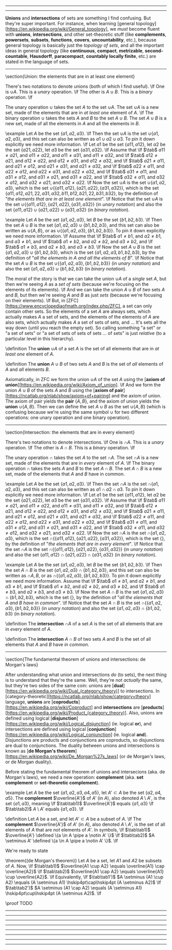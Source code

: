 <!-- python3.6 miatex2html.py set_theory00  # Output html file (same name)! -->

---------------------------------------------------------------------------------------------------
<!--
\title_page Unions and intersections
\title_article Unions and intersections
\category0 Set theory
\category1 Zermelo-Fraenkel with Choice
\category2 Unions and intersections
\category3
-->

---------------------------------------------------------------------------------------------------
**Unions** and **intersections** of sets are something I find confusing. But they're super important.
For instance, when learning
[general topology][https://en.wikipedia.org/wiki/General_topology],
we *must* become fluent with **unions**, **intersections**, and other set-theoretic stuff
(like **complements**, **powersets**, **subsets**, **functions**, **covers**, **uncountability**, etc.),
because general topology is basically just the *topology of sets*, and
all the important ideas in general topology
(like **continuous**, **compact**, **metrizable**, **second-countable**, **Hausdorff**, **paracompact**, **countably locally finite**, etc.)
are stated in the language of sets.

<!-- In this chapter we give examples of unions/intersections, then define them, and then
give examples of important objects (in topology and measure theory) that use unions/intersections in their definition:
topological spaces, sigma-algebras, and Borel sigma-algebras. -->

---------------------------------------------------------------------------------------------------
\section{Union: the elements that are in at least one element}

There's two notations to denote unions (both of which I find useful). \lf
One is $\cup A$. This is a *unary* operation. \lf
The other is $A \cup B$. This is a *binary* operation. \lf

The unary operation $\cup$ takes the set $A$ to the set $\cup A$.
The set $\cup A$ is a new set, made of the elements that are in *at least one* element of $A$. \lf
The binary operation $\cup$ takes the sets $A$ and $B$ to the set $A \cup B$.
The set $A \cup B$ is a new set, made of all the elements in $A$ and all the elements in $B$.

\example Let $A$ be the set $\{a1, a2, a3\}$. \lf
Then the set $\cup A$ is the set $\cup \{a1, a2, a3\}$, and this set can also be written as $a1 \cup a2 \cup a3$.
To pin it down explicitly we need more information. \lf
Let $a1$ be the set $\{a11, a12\}$, let $a2$ be the set $\{a21, a22\}$, let $a3$ be the set $\{a31, a32\}$. \lf
Assume that \lf
  $\tab$ $a11 \neq a21$, and $a11 \neq a22$, and $a11 \neq a31$, and $a11 \neq a32$, and \lf
  $\tab$ $a12 \neq a21$, and $a12 \neq a22$, and $a12 \neq a31$, and $a12 \neq a32$, and \lf
  $\tab$ $a21 \neq a11$, and $a21 \neq a12$, and $a21 \neq a31$, and $a21 \neq a32$, and \lf
  $\tab$ $a22 \neq a11$, and $a22 \neq a12$, and $a22 \neq a31$, and $a22 \neq a32$, and \lf
  $\tab$ $a31 \neq a11$, and $a31 \neq a12$, and $a31 \neq a21$, and $a31 \neq a22$, and \lf
  $\tab$ $a32 \neq a11$, and $a32 \neq a12$, and $a32 \neq a21$, and $a32 \neq a22$. \lf
Now the set $\cup A$ is the set $\cup \{a1, a2, a3\}$,
which is the set $\cup\{\{a11, a12\}, \{a21, a22\}, \{a31, a32\}\}$,
which is the set $\{a11, a12, a21, 22, a31, a32, b11, b12, b21, 22, b31, b32\}$, by the definition of "*the elements that are in at least one element*". \lf
Notice that the set $\cup A$ is the set $\cup \{\{a11, a12\}, \{a21, a22\}, \{a31, a32\}\}$ (in *unary notation*) and also the set $\{a11, a12\} \cup \{a21, a22\} \cup \{a31, a32\}$ (in *binary notation*).

\example Let $A$ be the set $\{a1, a2, a3\}$, let $B$ be the set $\{b1, b2, b3\}$. \lf
Then the set $A \cup B$ is the set $\{a1, a2, a3\} \cup \{b1, b2, b3\}$, and this set can also be written as $\cup\{A, B\}$, or as $\cup\{ \{a1, a2, a3\}, \{b1, b2, b3\} \}$.
To pin it down explicitly we need more information. \lf
Assume that \lf
  $\tab$ $a1 \neq b1$, and $a2 \neq b1$, and $a3 \neq b1$, and \lf
  $\tab$ $a1 \neq b2$, and $a2 \neq b2$, and $a3 \neq b2$, and \lf
  $\tab$ $a1 \neq b3$, and $a2 \neq b3$, and $a3 \neq b3$. \lf
Now the set $A \cup B$ is the set $\{a1, a2, a3\} \cup \{b1, b2, b3\}$,
which is the set $\{a1, a2, a3, b1, b2, b3\}$, by the definition of "*all the elements in $A$ and all the elements of $B$*". \lf
Notice that the set $A \cup B$ is the set $\cup \{\{a1, a2, a3\}, \{b1, b2, b3\}\}$ (in *unary notation*) and also the set $\{a1, a2, a3\} \cup \{b1, b2, b3\}$ (in *binary notation*).

The moral of the story is that we can take the union $\cup A$ of a *single* set $A$, but then we're seeing $A$ as a *set of sets*
(because we're focusing on the elements of its elements). \lf
And we can take the union $A \cup B$ of *two* sets $A$ and $B$, but then we're seeing $A$ and $B$ as just *sets*
(because we're focusing on their elements). \lf
But, in
[ZFC][https://www.encyclopediaofmath.org/index.php/ZFC],
a set can only contain other sets.
So the elements of a set $A$ are always sets, which actually makes $A$ a set of sets, and
the elements of the elements of $A$ are also sets, which actually makes $A$ a set of sets of sets, and ...
It's sets all the way down (until you reach the empty set).
So calling something "a set" or "a set of sets" or "a set of sets of sets of sets ... of sets" is just *relative* (to a particular level in this hierarchy).
<!-- What usually happens in practice is that people start with a set $A$ and take $A$ as made of "indivisible points", and
then consider sets of sets ... of sets of elements of $A$.
That is, in practice, there's always a "base level". -->

\definition The **union** $\cup A$ of a set $A$ is the set of all elements that are in *at least one* element of $A$.

\definition The **union** $A \cup B$ of two sets $A$ and $B$ is the set of *all* elements of $A$ and *all* elements $B$.

Axiomatically, in ZFC we form the union $\cup A$ of the set $A$ using the
[**axiom of union**][https://en.wikipedia.org/wiki/Axiom_of_union]. \lf
And we form the union $A \cup B$ of the sets $A$ and $B$ using the
[**axiom of pair**][https://ncatlab.org/nlab/show/axiom+of+pairing]
and the axiom of union.
The axiom of pair yields the **pair** $\{A, B\}$, and the axiom of union yields the **union** $\cup\{A, B\}$.
Then we can define the set $A \cup B$ as the set $\cup\{A, B\}$ (which is confusing because we're using the same symbol $\cup$ for two different operations:
one unary operation and one binary operation).

---------------------------------------------------------------------------------------------------
\section{Intersection: the elements that are in every element}

There's two notations to denote intersections. \lf
One is $\cap A$. This is a *unary* operation. \lf
The other is $A \cap B$. This is a *binary* operation. \lf

The unary operation $\cap$ takes the set $A$ to the set $\cap A$.
The set $\cap A$ is a new set, made of the elements that are in *every* element of $A$. \lf
The binary operation $\cap$ takes the sets $A$ and $B$ to the set $A \cap B$.
The set $A \cap B$ is a new set, made of the elements that $A$ and $B$ have in common.

\example Let $A$ be the set $\{a1, a2, a3\}$. \lf
Then the set $\cap A$ is the set $\cap\{a1, a2, a3\}$, and this set can also be written as $a1 \cap a2 \cap a3$.
To pin it down explicitly we need more information. \lf
Let $a1$ be the set $\{a11, a12\}$, let $a2$ be the set $\{a21, a22\}$, let $a3$ be the set $\{a31, a32\}$. \lf
Assume that \lf
  $\tab$ $a11 \neq a21$, and $a11 \neq a22$, and $a11 \neq a31$, and $a11 \neq a32$, and \lf
  $\tab$ $a12 \neq a21$, and $a12 \neq a22$, and $a12 \neq a31$, and $a12 \neq a32$, and \lf
  $\tab$ $a21 \neq a11$, and $a21 \neq a12$, and $a21 \neq a31$, and $a21 \neq a32$, and \lf
  $\tab$ $a22 \neq a11$, and $a22 \neq a12$, and $a22 \neq a31$, and $a22 \neq a32$, and \lf
  $\tab$ $a31 \neq a11$, and $a31 \neq a12$, and $a31 \neq a21$, and $a31 \neq a22$, and \lf
  $\tab$ $a32 \neq a11$, and $a32 \neq a12$, and $a32 \neq a21$, and $a32 \neq a22$. \lf
Now the set $\cap A$ is the set $\cap \{a1, a2, a3\}$,
which is the set $\cap\{\{a11, a12\}, \{a21, a22\}, \{a31, a32\}\}$,
which is the set $\{\}$, by the definition of "*the elements that are in every element*". \lf
Notice that the set $\cap A$ is the set $\cap \{\{a11, a12\}, \{a21, a22\}, \{a31, a32\}\}$ (in *unary notation*) and also the set $\{a11, a12\} \cap \{a21, a22\} \cap \{a31, a32\}$ (in *binary notation*).

\example Let $A$ be the set $\{a1, a2, a3\}$, let $B$ be the set $\{b1, b2, b3\}$. \lf
Then the set $A \cap B$ is the set $\{a1, a2, a3\} \cap \{b1, b2, b3\}$, and
this set can also be written as $\cap{A, B}$, or as $\cap\{\{a1, a2, a3\}, \{b1, b2, b3\}\}$.
To pin it down explicitly we need more information.
Assume that \lf
  $\tab$ $a1 \neq b1$, and $a2 \neq b1$, and $a3 \neq b1$, and \lf
  $\tab$ $a1 \neq b2$, and $a2 \neq b2$, and $a3 \neq b2$, and \lf
  $\tab$ $a1 \neq b3$, and $a2 \neq b3$, and $a3 \neq b3$. \lf
Now the set $A \cap B$ is the set $\{a1, a2, a3\} \cap \{b1, b2, b3\}$,
which is the set $\{\}$, by the definition of "*all the elements that $A$ and $B$ have in common*". \lf
Notice that the set $A \cap B$ is the set $\cap \{\{a1, a2, a3\}, \{b1, b2, b3\}\}$ (in *unary notation*) and also the set $\{a1, a2, a3\} \cap \{b1, b2, b3\}$ (in *binary notation*).

\definition The **intersection** $\cap A$ of a set $A$ is the set of all elements that are in *every* element of $A$.

\definition The **intersection** $A \cap B$ of two sets $A$ and $B$ is the set of all elements that $A$ and $B$ have *in common*.

---------------------------------------------------------------------------------------------------
\section{The fundamental theorem of unions and intersections: de Morgan's laws}

After understanding what union and intersections *do* (to sets), the next thing is to understand that they're the same.
Well, they're not *actually* the same, but they're two sides of the same coin: unions are
[**dual**][https://en.wikipedia.org/wiki/Dual_(category_theory)]
to intersections. In
[category-theoretic][https://ncatlab.org/nlab/show/category+theory]
language, **unions** are
[**coproducts**][https://en.wikipedia.org/wiki/Coproduct]
and **intersections** are
[**products**][https://en.wikipedia.org/wiki/Product_(category_theory)].
Also, unions are defined using logical
[**disjunction**][https://en.wikipedia.org/wiki/Logical_disjunction]
(ie. logical **or**), and
intersections are defined using logical
[**conjunction**][https://en.wikipedia.org/wiki/Logical_conjunction]
(ie. logical **and**).
Disjunctions are products and conjunctions are coproducts, so disjunctions are dual to conjunctions.
The duality between unions and intersections is known as
[**de Morgan's theorem**][https://en.wikipedia.org/wiki/De_Morgan%27s_laws]
(or de Morgan's laws, or de Morgan duality).

Before stating the fundamental theorem of unions and intersecions (aka. de Morgan's laws),
we need a new operation: **complement** (aka. **set complement** or **set-theoretic complement**).

\example Let $A$ be the set $\{a1, a2, a3, a4, a5\}$, let $A' \subset A$ be the set $\{a2, a4, a5\}$.
The **complement** $\overline{A'}$ of $A'$ (in $A$), also denoted $A \setminus A'$, is the set $\{a1, a3\}$, meaning \lf
  $\tab\tab1)$ $\overline{A'}$ equals $\{a1, a3\}$ \lf
  $\tab\tab2)$ $A \setminus A'$ equals $\{a1, a3\}$. \lf

\definition Let $A$ be a set, and let $A' \subset A$ be a subset of $A$. \lf
The **complement** $\overline{A'}$ of $A'$ (in $A$), also denoted $A \setminus A'$, is the set of all elements of $A$ that are *not* elements of $A'$.
In symbols, \lf
  $\tab\tab1)$ $\overline{A'} \defined \{a \in A \pipe a \notin A' \}$ \lf
  $\tab\tab2)$ $A \setminus A' \defined \{a \in A \pipe a \notin A' \}$. \lf

We're ready to state

\theorem{(de Morgan's theorem)} Let $A$ be a set, let $A1$ and $A2$ be subsets of $A$. Now, \lf
  $\tab\tab1)$ $\overline{A1 \cup A2} \equals \overline{A1} \cap \overline{A2}$ \lf
  $\tab\tab2)$ $\overline{A1 \cap A2} \equals \overline{A1} \cup \overline{A2}$. \lf
Equivalently, \lf
  $\tab\tab1')$ $A \setminus (A1 \cup A2) \equals (A \setminus A1) \hskip4pt\cap\hskip4pt (A \setminus A2)$ \lf
  $\tab\tab2')$ $A \setminus (A1 \cap A2) \equals (A \setminus A1) \hskip4pt\cup\hskip4pt (A \setminus A2)$. \lf

\proof TODO

---------------------------------------------------------------------------------------------------
<!-- \section{Unions and intersections of families of subsets}

Things get real fun when we encounter **families of subsets**, aka. **collections of subsets** (which is common in **topology** and **measure theory**). \\
If $X$ is a set, then a family of subsets of $X$ is just a **set of subsets of $X$**, aka. a $2$-set over $X$. \\
If $A$ is a set of subsets of $X$, then $A$ is usually denoted $\{U_i | i \in I\}$ with the proviso that each $U_i$ is a subset of $X$. -->

---------------------------------------------------------------------------------------------------
<!-- \section{Topological spaces through unions and intersections} -->

---------------------------------------------------------------------------------------------------
<!-- \section{Sigma-algebras through unions and intersections} -->

---------------------------------------------------------------------------------------------------
<!-- \section{Borel sigma-algebras through unions and intersections} -->

---------------------------------------------------------------------------------------------------
<!-- \section{Functions as a special case of relations}
We've talked about a **relation** being determined by three pieces of data: \lf
  $\tab\tab1)$ a set $A$ called the **domain** of the relation, \lf
  $\tab\tab2)$ a set $B$ called the **codomain** of the relation, \lf
  $\tab\tab2)$ a set $R \subset A \times B$ called the **graph** of the relation, \lf
which is why we denote a relation from $A$ to $B$ as an *ordered triple* $(R, A, B)$.

Since $A \times B$ is a set of ordered pairs and $R$ (as given above) is a subset of $A \times B$, then
the $R$ is also a set of ordered pairs.
Many authors simply use this set of ordered pairs to *define* what a relation is.
So, to many, a **relation** is just *a set of ordered pairs*.
This introduces a technical problem when talking about *equality* of relations, and this problem carries over to functions. -->

---------------------------------------------------------------------------------------------------
<!-- \section{Partial orders}

\definition Let $P$ be a set. \lf
A **partial order** $\leq_P$ on $P$ is a relation from $P$ to $P$ that is **reflexive**, **antisymmetric**, and **transitive**.
\hrule

\definition Let $P$ be a set, let $\leq_P$ be a partial order on $P$. \lf
A **poset** $\mathcal P$ is a pair $\mathcal P := (P, \leq_P)$. \lf
So, a **poset** (aka. a **partially ordered set**) is a set $P$ together with a partial order $\leq_P$ on $P$.
\hrule

\definition A **lattice** is a poset $(L, \leq_L)$ is a set 
\hrule

\example Here's a **partial order** that is not a lattice.
\hrule -->

---------------------------------------------------------------------------------------------------
<!-- \section{Appendix. ZFC axioms}
A minimal list of ZFC axioms is: \lf
$\tab\tab1)$ extension: two sets are equal *iff* they have the same elements \lf
$\tab\tab2)$ union: every set has a union \lf
$\tab\tab3)$ powerset: every set has a power set \lf
$\tab\tab4)$ infinity: there exists an infinite set \lf
$\tab\tab5)$ *schema* of replacement: the image of every function is a set \lf
$\tab\tab6)$ regularity: no set can be an element of itself \lf
$\tab\tab7)$ choice: every Cartesian product of nonempty sets is nonempty \lf

This list of axioms is minimal in the sense that all the axioms in it are independent of each other (ie. *pairwise* independent).
However, people often list more axioms for ZFC, and these can be derived from the previous ones (although I don't know how):

$\tab\tab1)$ empty set: there exists an empty set \lf
$\tab\tab2)$ pair: we can always stuff two sets into a set: the pair \lf
$\tab\tab3)$ *schema* of separation: we can always take subsets \lf

**First-order logic** (aka. predicate logic) is **complete**, **compact**, and **undecidable**.
Every **first-order theory** is **incomplete**.

A **complete logic** is a **logic** where satisfiability is equivalent to provability [every theory has a model, every model has a theory?]. An incomplete logic is a logic that is not complete.
A **complete theory** is a **theory** where every **formula** or its negation is provable. An incomplete theory is a theory that is not complete. 

What do you call a (consistent) theory that can prove its own consistency?
Eg. ZFC (Zermelo-Frenkel with Choince) can't prove its own consistency (unless ZFC is inconsistent, in which case it can prove anything).
Eg. PA (Peano arithmetic) can't prove its own consistency (unless PA is inconsistent, in which case it can prove anything).

ZF is not finitely axiomatizable, which means we can't axiomatized it using finitely many axioms, so we must axiomatize it with infinitely many axioms.
In order to produce infinitely many axioms, we can use an **axiom schema**, which is a template for producing infinitely many axioms.

An **intentional definition** gives *necessary* and *sufficient* conditions for belonging to a set.
An **extensional definition** simply lists all the element of the set.

Sets are determined **up to isomorphism** by their number of elements.
Sets are determined **up to equality** by their elements. -->

---------------------------------------------------------------------------------------------------
<!-- \section{MathJax fonts}

$ABCDEFGHIJKLMNOPQRSTUVWXYZ$ none \lf
$\mathit{ABCDEFGHIJKLMNOPQRSTUVWXYZ}$ \\mathit \lf
$\mathrm{ABCDEFGHIJKLMNOPQRSTUVWXYZ}$ \\mathrm \lf
$\mathcal{ABCDEFGHIJKLMNOPQRSTUVWXYZ}$ \\mathcal \lf
$\mathscr{ABCDEFGHIJKLMNOPQRSTUVWXYZ}$ \\mathscr \lf
$\mathbb{ABCDEFGHIJKLMNOPQRSTUVWXYZ}$ \\mathbb \lf
$\mathfrak{ABCDEFGHIJKLMNOPQRSTUVWXYZ}$ \\mathfrak \lf -->
